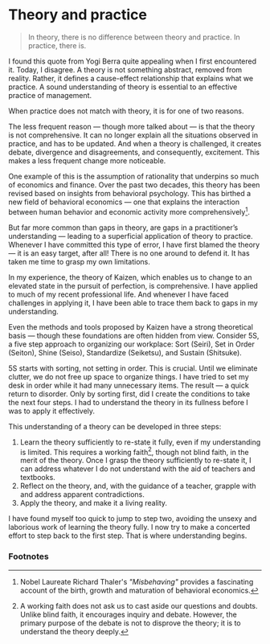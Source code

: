 # Theory and practice
> In theory, there is no difference between theory and practice. In practice, there is.

I found this quote from Yogi Berra quite appealing when I first encountered it. Today, I disagree. A theory is not something abstract, removed from reality. Rather, it defines a cause-effect relationship that explains what we practice. A sound understanding of theory is essential to an effective practice of management.

When practice does not match with theory, it is for one of two reasons. 

The less frequent reason — though more talked about — is that the theory is not comprehensive. It can no longer explain all the situations observed in practice, and has to be updated. And when a theory is challenged, it creates debate, divergence and disagreements, and consequently, excitement. This makes a less frequent change more noticeable.

One example of this is the assumption of rationality that underpins so much of economics and finance. Over the past two decades, this theory has been revised based on insights from behavioral psychology. This has birthed a new field of behavioral economics — one that explains the interaction between human behavior and economic activity more comprehensively[^1].

But far more common than gaps in theory, are gaps in a practitioner’s understanding — leading to a superficial application of theory to practice. Whenever I have committed this type of error, I have first blamed the theory — it is an easy target, after all! There is no one around to defend it. It has taken me time to grasp my own limitations.

In my experience, the theory of Kaizen, which enables us to change to an elevated state in the pursuit of perfection, is comprehensive. I have applied to much of my recent professional life. And whenever I have faced challenges in applying it, I have been able to trace them back to gaps in my understanding.

Even the methods and tools proposed by Kaizen have a strong theoretical basis — though these foundations are often hidden from view. Consider 5S, a five step approach to organizing our workplace: Sort (Seiri), Set in Order (Seiton), Shine (Seiso), Standardize (Seiketsu), and Sustain (Shitsuke).

5S starts with sorting, not setting in order. This is crucial. Until we eliminate clutter, we do not free up space to organize things. I have tried to set my desk in order while it had many unnecessary items. The result — a quick return to disorder. Only by sorting first, did I create the conditions to take the next four steps. I had to understand the theory in its fullness before I was to apply it effectively.

This understanding of a theory can be developed in three steps:
1. Learn the theory sufficiently to re-state it fully, even if my understanding is limited. This requires a working faith[^2], though not blind faith, in the merit of the theory. Once I grasp the theory sufficiently to re-state it, I can address whatever I do not understand with the aid of teachers and textbooks. 
2. Reflect on the theory, and, with the guidance of a teacher, grapple with and address apparent contradictions.
3. Apply the theory, and make it a living reality.

I have found myself too quick to jump to step two, avoiding the unsexy and laborious work of learning the theory fully. I now try to make a concerted effort to step back to the first step. That is where understanding begins.

### Footnotes
[^1]: Nobel Laureate Richard Thaler's _"Misbehaving"_ provides a fascinating account of the birth, growth and maturation of behavioral economics.
[^2]: A working faith does not ask us to cast aside our questions and doubts. Unlike blind faith, it encourages inquiry and debate. However, the primary purpose of the debate is not to disprove the theory; it is to understand the theory deeply.
